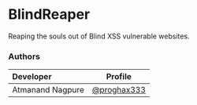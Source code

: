 # BlindReaper

Reaping the souls out of Blind XSS vulnerable websites.


### Authors

|Developer|Profile|
|:---|---|
|Atmanand Nagpure|[@proghax333](https://github.com/proghax333)|
